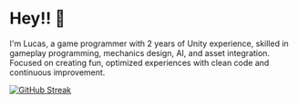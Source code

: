 # Hey!! 👋

I'm Lucas, a game programmer with 2 years of Unity experience, skilled in gameplay programming, mechanics design, AI, and asset integration. Focused on creating fun, optimized experiences with clean code and continuous improvement.

  [![GitHub Streak](https://streak-stats.demolab.com?user=notluxca&theme=carbonfox&hide_border=true&currStreakLabel=EB5454&ring=EB5454&hide_current_streak=true&hide_longest_streak=true)](https://git.io/streak-stats)
  


